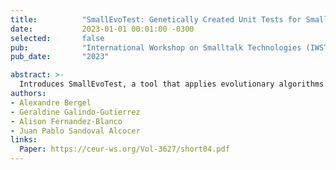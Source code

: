 ```yaml
---
title:          "SmallEvoTest: Genetically Created Unit Tests for Smalltalk"
date:           2023-01-01 00:01:00 -0300
selected:       false
pub:            "International Workshop on Smalltalk Technologies (IWST 2023)"
pub_date:       "2023"

abstract: >-
  Introduces SmallEvoTest, a tool that applies evolutionary algorithms to automatically generate unit tests for Smalltalk code, showing improvements in coverage and fault detection compared to manual baselines.
authors:
- Alexandre Bergel
- Geraldine Galindo-Gutierrez
- Alison Fernandez-Blanco
- Juan Pablo Sandoval Alcocer
links:
  Paper: https://ceur-ws.org/Vol-3627/short04.pdf
---
```

